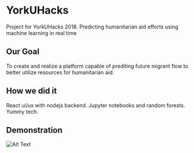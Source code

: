 # YorkUHacks
Project for YorkUHacks 2018. Predicting humanitarian aid efforts using machine learning in real time

## Our Goal
To create and realize a platform capable of prediting future migrant flow to better utilize resources for humanitarian aid.

## How we did it
React ui/ux with nodejs backend. Jupyter notebooks and random forests. Yummy tech.

## Demonstration
![Alt Text](https://github.com/alexshi0000/YorkUHacks/blob/master/preview.gif)
